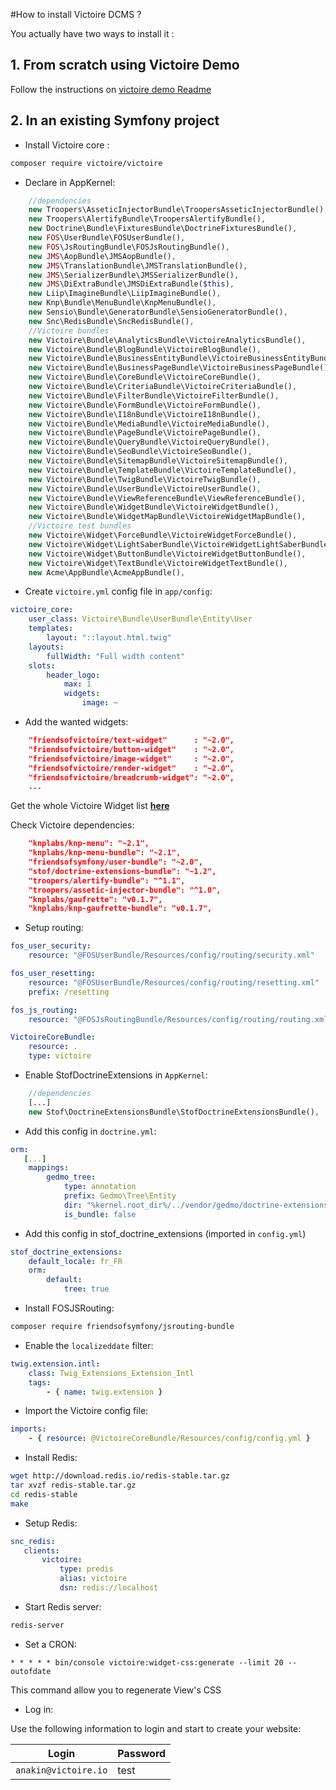 #How to install Victoire DCMS ?

You actually have two ways to install it :

## 1. From scratch using Victoire Demo

Follow the instructions on [victoire demo Readme](https://github.com/Victoire/demo/blob/master/README.md)

## 2. In an existing Symfony project

- Install Victoire core :

```bash
composer require victoire/victoire
```

- Declare in AppKernel:

```php
    //dependencies
    new Troopers\AsseticInjectorBundle\TroopersAsseticInjectorBundle(),
    new Troopers\AlertifyBundle\TroopersAlertifyBundle(),
    new Doctrine\Bundle\FixturesBundle\DoctrineFixturesBundle(),
    new FOS\UserBundle\FOSUserBundle(),
    new FOS\JsRoutingBundle\FOSJsRoutingBundle(),
    new JMS\AopBundle\JMSAopBundle(),
    new JMS\TranslationBundle\JMSTranslationBundle(),
    new JMS\SerializerBundle\JMSSerializerBundle(),
    new JMS\DiExtraBundle\JMSDiExtraBundle($this),
    new Liip\ImagineBundle\LiipImagineBundle(),
    new Knp\Bundle\MenuBundle\KnpMenuBundle(),
    new Sensio\Bundle\GeneratorBundle\SensioGeneratorBundle(),
    new Snc\RedisBundle\SncRedisBundle(),
    //Victoire bundles
    new Victoire\Bundle\AnalyticsBundle\VictoireAnalyticsBundle(),
    new Victoire\Bundle\BlogBundle\VictoireBlogBundle(),
    new Victoire\Bundle\BusinessEntityBundle\VictoireBusinessEntityBundle(),
    new Victoire\Bundle\BusinessPageBundle\VictoireBusinessPageBundle(),
    new Victoire\Bundle\CoreBundle\VictoireCoreBundle(),
    new Victoire\Bundle\CriteriaBundle\VictoireCriteriaBundle(),
    new Victoire\Bundle\FilterBundle\VictoireFilterBundle(),
    new Victoire\Bundle\FormBundle\VictoireFormBundle(),
    new Victoire\Bundle\I18nBundle\VictoireI18nBundle(),
    new Victoire\Bundle\MediaBundle\VictoireMediaBundle(),
    new Victoire\Bundle\PageBundle\VictoirePageBundle(),
    new Victoire\Bundle\QueryBundle\VictoireQueryBundle(),
    new Victoire\Bundle\SeoBundle\VictoireSeoBundle(),
    new Victoire\Bundle\SitemapBundle\VictoireSitemapBundle(),
    new Victoire\Bundle\TemplateBundle\VictoireTemplateBundle(),
    new Victoire\Bundle\TwigBundle\VictoireTwigBundle(),
    new Victoire\Bundle\UserBundle\VictoireUserBundle(),
    new Victoire\Bundle\ViewReferenceBundle\ViewReferenceBundle(),
    new Victoire\Bundle\WidgetBundle\VictoireWidgetBundle(),
    new Victoire\Bundle\WidgetMapBundle\VictoireWidgetMapBundle(),
    //Victoire test bundles
    new Victoire\Widget\ForceBundle\VictoireWidgetForceBundle(),
    new Victoire\Widget\LightSaberBundle\VictoireWidgetLightSaberBundle(),
    new Victoire\Widget\ButtonBundle\VictoireWidgetButtonBundle(),
    new Victoire\Widget\TextBundle\VictoireWidgetTextBundle(),
    new Acme\AppBundle\AcmeAppBundle(),
```

- Create `victoire.yml` config file in `app/config`:

```yml
victoire_core:
    user_class: Victoire\Bundle\UserBundle\Entity\User
    templates:
        layout: "::layout.html.twig"
    layouts:
        fullWidth: "Full width content"
    slots:
        header_logo:
            max: 1
            widgets:
                image: ~
```

- Add the wanted widgets:

```json
    "friendsofvictoire/text-widget"      : "~2.0",
    "friendsofvictoire/button-widget"    : "~2.0",
    "friendsofvictoire/image-widget"     : "~2.0",
    "friendsofvictoire/render-widget"    : "~2.0",
    "friendsofvictoire/breadcrumb-widget": "~2.0",
    ...
```

Get the whole Victoire Widget list [**here**](http://packagist.org/search/?tags=victoire)

Check Victoire dependencies:

```json
    "knplabs/knp-menu": "~2.1",
    "knplabs/knp-menu-bundle": "~2.1",
    "friendsofsymfony/user-bundle": "~2.0",
    "stof/doctrine-extensions-bundle": "~1.2",
    "troopers/alertify-bundle": "^1.1",
    "troopers/assetic-injector-bundle": "^1.0",
    "knplabs/gaufrette": "v0.1.7",
    "knplabs/knp-gaufrette-bundle": "v0.1.7",
```

- Setup routing:

```yml
fos_user_security:
    resource: "@FOSUserBundle/Resources/config/routing/security.xml"

fos_user_resetting:
    resource: "@FOSUserBundle/Resources/config/routing/resetting.xml"
    prefix: /resetting

fos_js_routing:
    resource: "@FOSJsRoutingBundle/Resources/config/routing/routing.xml"

VictoireCoreBundle:
    resource: .
    type: victoire
```

- Enable StofDoctrineExtensions in `AppKernel`:

```php
    //dependencies
    [...]
    new Stof\DoctrineExtensionsBundle\StofDoctrineExtensionsBundle(),
```

- Add this config in `doctrine.yml`:

```yml
orm:
   [...]
    mappings:
        gedmo_tree:
            type: annotation
            prefix: Gedmo\Tree\Entity
            dir: "%kernel.root_dir%/../vendor/gedmo/doctrine-extensions/lib/Gedmo/Tree/Entity"
            is_bundle: false
```

- Add this config in stof_doctrine_extensions (imported in `config.yml`)

```yml
stof_doctrine_extensions:
    default_locale: fr_FR
    orm:
        default:
            tree: true
```

- Install FOSJSRouting:

```bash
composer require friendsofsymfony/jsrouting-bundle
```

- Enable the `localizeddate` filter:

```yml
twig.extension.intl:
    class: Twig_Extensions_Extension_Intl
    tags:
        - { name: twig.extension }
```

- Import the Victoire config file:

```yml
imports:
    - { resource: @VictoireCoreBundle/Resources/config/config.yml }
```

- Install Redis:

```bash
wget http://download.redis.io/redis-stable.tar.gz
tar xvzf redis-stable.tar.gz
cd redis-stable
make
```

- Setup Redis:

```yml
snc_redis:
   clients:
       victoire:
           type: predis
           alias: victoire
           dsn: redis://localhost
```

- Start Redis server:

```bash
redis-server
```

- Set a CRON:

```
* * * * * bin/console victoire:widget-css:generate --limit 20 --outofdate
```

This command allow you to regenerate View's CSS

- Log in:

Use the following information to login and start to create your website:

|Login|Password|
|-----|--------|
|`anakin@victoire.io`|test|
